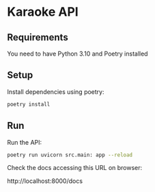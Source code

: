 # Karaoke API

## Requirements

You need to have Python 3.10 and Poetry installed

## Setup

Install dependencies using poetry:
```sh
poetry install
```

## Run

Run the API:
```sh
poetry run uvicorn src.main: app --reload
```

Check the docs accessing this URL on browser:

http://localhost:8000/docs
